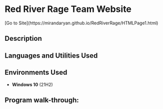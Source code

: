 <h1>Red River Rage Team Website</h1>
[Go to Site](https://mirandaryan.github.io/RedRiverRage/HTMLPage1.html)

<h2>Description</h2>



<h2>Languages and Utilities Used</h2>


<h2>Environments Used </h2>

- <b>Windows 10</b> (21H2)

<h2>Program walk-through:</h2>



<!--
 ```diff
- text in red
+ text in green
! text in orange
# text in gray
@@ text in purple (and bold)@@
```
--!>
